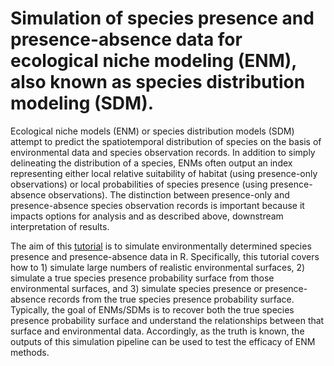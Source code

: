 <h1>Simulation of species presence and presence-absence data for ecological niche modeling (ENM), also known as species distribution modeling (SDM).</h1>

 Ecological niche models (ENM) or species distribution models (SDM) attempt to predict the spatiotemporal distribution of species on the basis of environmental data and species observation records. In addition to simply delineating the distribution of a species, ENMs often output an index representing either local relative suitability of habitat (using presence-only observations) or local probabilities of species presence (using presence-absence observations). The distinction between presence-only and presence-absence species observation records is important because it impacts options for analysis and as described above, downstream interpretation of results.

 The aim of this <a href="https://github.com/marcabeer/Species_presence_simulation/blob/main/sim_pres-abs_enm.md">tutorial</a> is to simulate environmentally determined species presence and presence-absence data in R. Specifically, this tutorial covers how to 1) simulate large numbers of realistic environmental surfaces, 2) simulate a true species presence probability surface from those environmental surfaces, and 3) simulate species presence or presence-absence records from the true species presence probability surface. Typically, the goal of ENMs/SDMs is to recover both the true species presence probability surface and understand the relationships between that surface and environmental data. Accordingly, as the truth is known, the outputs of this simulation pipeline can be used to test the efficacy of ENM methods.